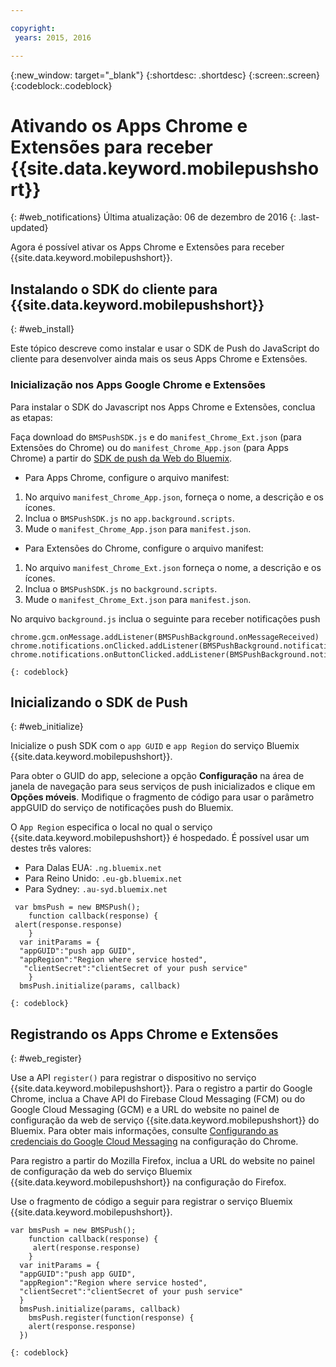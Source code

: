```yaml
---

copyright:
 years: 2015, 2016

---
```


{:new_window: target="_blank"}
{:shortdesc: .shortdesc}
{:screen:.screen}
{:codeblock:.codeblock}

# Ativando os Apps Chrome e Extensões para receber {{site.data.keyword.mobilepushshort}}
{: #web_notifications}
Última atualização: 06 de dezembro de 2016
{: .last-updated}

Agora é possível ativar os Apps Chrome e Extensões para receber {{site.data.keyword.mobilepushshort}}.

## Instalando o SDK do cliente para {{site.data.keyword.mobilepushshort}}
{: #web_install}

Este tópico descreve como instalar e usar o SDK de Push do JavaScript do cliente para desenvolver ainda mais os seus Apps Chrome e Extensões.

### Inicialização nos Apps Google Chrome e Extensões

Para instalar o SDK do Javascript nos Apps Chrome e Extensões, conclua as etapas:

Faça download do `BMSPushSDK.js` e do `manifest_Chrome_Ext.json` (para Extensões do Chrome) ou
do `manifest_Chrome_App.json` (para Apps Chrome) a partir do
[SDK de push da Web do Bluemix](https://codeload.github.com/ibm-bluemix-mobile-services/bms-clientsdk-javascript-webpush/zip/master).



- Para Apps Chrome, configure o arquivo manifest:
 1. No arquivo `manifest_Chrome_App.json`, forneça o nome, a descrição e os ícones.
 2. Inclua o `BMSPushSDK.js` no `app.background.scripts`.
 3. Mude o `manifest_Chrome_App.json` para `manifest.json`.

- Para Extensões do Chrome, configure o arquivo manifest:
 1. No arquivo `manifest_Chrome_Ext.json` forneça o nome, a descrição e os ícones.
 2. Inclua o `BMSPushSDK.js` no `background.scripts`.
 3. Mude o `manifest_Chrome_Ext.json` para `manifest.json`.

No arquivo `background.js` inclua o seguinte para receber notificações push 
```
chrome.gcm.onMessage.addListener(BMSPushBackground.onMessageReceived)
chrome.notifications.onClicked.addListener(BMSPushBackground.notification_onClicked);
chrome.notifications.onButtonClicked.addListener(BMSPushBackground.notifiation_buttonClicked); 
```
	{: codeblock}



## Inicializando o SDK de Push 
{: #web_initialize}

Inicialize o push SDK com o `app GUID` e `app Region` do serviço Bluemix {{site.data.keyword.mobilepushshort}}.  

Para obter o GUID do app, selecione a opção **Configuração** na área de janela de navegação para seus serviços de push inicializados e clique em **Opções móveis**. Modifique o fragmento de código para usar o parâmetro appGUID do serviço de notificações push do Bluemix.

O `App Region` especifica o local no qual o serviço {{site.data.keyword.mobilepushshort}} é hospedado. É possível usar um destes três valores:

 - Para Dalas EUA:	 `.ng.bluemix.net`
 - Para Reino Unido:			 `.eu-gb.bluemix.net`
 - Para Sydney:		 `.au-syd.bluemix.net`

```
 var bmsPush = new BMSPush();
    function callback(response) {
 alert(response.response)
    }
  var initParams = {
  "appGUID":"push app GUID",
  "appRegion":"Region where service hosted",
   "clientSecret":"clientSecret of your push service"
    }
  bmsPush.initialize(params, callback)
```
	{: codeblock}

## Registrando os Apps Chrome e Extensões
{: #web_register}

Use a API `register()` para registrar o dispositivo no serviço
{{site.data.keyword.mobilepushshort}}. Para o registro a partir do Google Chrome, inclua a Chave API do Firebase Cloud Messaging (FCM) ou do Google Cloud
Messaging (GCM) e a URL do website no painel de configuração da web de serviço {{site.data.keyword.mobilepushshort}} do Bluemix. Para obter mais informações, consulte [Configurando as credenciais do Google Cloud Messaging](t_push_provider_android.html) na configuração do Chrome.

Para registro a partir do Mozilla Firefox, inclua a URL do website no painel de configuração da web do serviço Bluemix {{site.data.keyword.mobilepushshort}} na configuração do Firefox.

Use o fragmento de código a seguir para registrar o serviço Bluemix
{{site.data.keyword.mobilepushshort}}.
```
var bmsPush = new BMSPush();
    function callback(response) {
     alert(response.response)
    }
  var initParams = {
  "appGUID":"push app GUID",
  "appRegion":"Region where service hosted",
  "clientSecret":"clientSecret of your push service"
  }
  bmsPush.initialize(params, callback)
    bmsPush.register(function(response) {
    alert(response.response)
  })
```
    {: codeblock}




